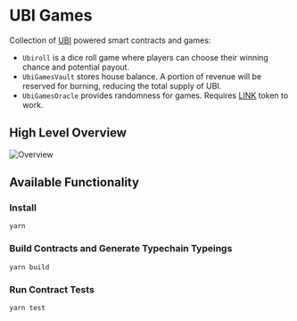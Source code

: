 # UBI Games

Collection of [UBI](https://github.com/DemocracyEarth/ubi) powered smart contracts and games:

- `Ubiroll` is a dice roll game where players can choose their winning chance and potential payout.
- `UbiGamesVault` stores house balance. A portion of revenue will be reserved for burning, reducing the total supply of UBI.
- `UbiGamesOracle` provides randomness for games. Requires [LINK](https://github.com/smartcontractkit/LinkToken) token to work.

## High Level Overview

![Overview](https://gateway.pinata.cloud/ipfs/QmZ4gdJkYMELrS8otm6XaBiCxY9pHbHQNrbaq8Q4qVeExU)


## Available Functionality

### Install

`yarn`

### Build Contracts and Generate Typechain Typeings

`yarn build`

### Run Contract Tests

`yarn test`
